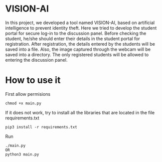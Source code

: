 # VISION-AI

In this project, we developed a tool named VISION-AI, based on artificial intelligence to prevent identity theft. 
Here we tried to develop the student portal for secure log-in to the discussion panel. Before checking the student, he/she should enter their details in the student portal for registration. After registration,  the details entered by the students will be saved into a file. Also, the image captured through the webcam will be saved into a directory. The only registered students will be allowed to entering the discussion panel. 

# How to use it

First allow permisions

    chmod +x main.py

If it does not work, try to install all the libraries that are located in the file requirements.txt

    pip3 install -r requirements.txt

Run

    ./main.py
    OR
    python3 main.py


